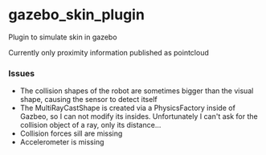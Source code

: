 # gazebo_skin_plugin

Plugin to simulate skin in gazebo

Currently only proximity information published as pointcloud

### Issues
- The collision shapes of the robot are sometimes bigger than the visual shape, causing the sensor to detect itself
- The MultiRayCastShape is created via a PhysicsFactory inside of Gazbeo, so I can not modify its insides. Unfortunately I can't ask for the collision object of a ray, only its distance... 
- Collision forces sill are missing
- Accelerometer is missing